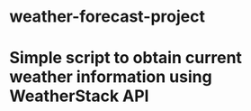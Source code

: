 # weather-forecast-project
# Simple script to obtain current weather information using WeatherStack API